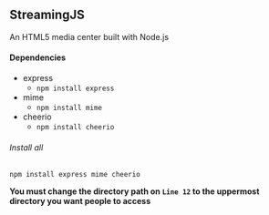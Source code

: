 ## StreamingJS
An HTML5 media center built with Node.js

#### Dependencies
- express
    - `npm install express`
- mime
    - `npm install mime`
- cheerio
    - `npm install cheerio`

###### Install all
`npm install express mime cheerio`

**You must change the directory path on `Line 12` to the uppermost directory you want people to access**